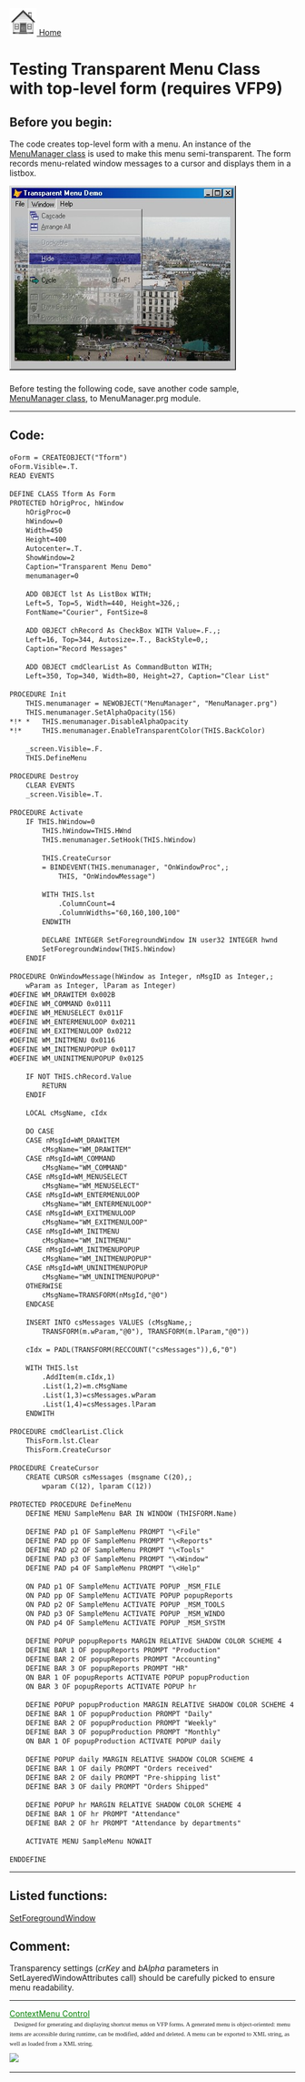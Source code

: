 [<img src="../images/home.png"> Home ](https://github.com/VFPX/Win32API)  

# Testing Transparent Menu Class with top-level form (requires VFP9)


## Before you begin:
The code creates top-level form with a menu. An instance of the [MenuManager class](sample_496.md) is used to make this menu semi-transparent. The form records menu-related window messages to a cursor and displays them in a listbox.  

![](../images/transparentmenu.jpg)  

Before testing the following code, save another code sample, [MenuManager class](sample_496.md), to MenuManager.prg module.

  
***  


## Code:
```foxpro  
oForm = CREATEOBJECT("Tform")
oForm.Visible=.T.
READ EVENTS

DEFINE CLASS Tform As Form
PROTECTED hOrigProc, hWindow
	hOrigProc=0
	hWindow=0
	Width=450
	Height=400
	Autocenter=.T.
	ShowWindow=2
	Caption="Transparent Menu Demo"
	menumanager=0

	ADD OBJECT lst As ListBox WITH;
	Left=5, Top=5, Width=440, Height=326,;
	FontName="Courier", FontSize=8
	
	ADD OBJECT chRecord As CheckBox WITH Value=.F.,;
	Left=16, Top=344, Autosize=.T., BackStyle=0,;
	Caption="Record Messages"

	ADD OBJECT cmdClearList As CommandButton WITH;
	Left=350, Top=340, Width=80, Height=27, Caption="Clear List"
	
PROCEDURE Init
	THIS.menumanager = NEWOBJECT("MenuManager", "MenuManager.prg")
	THIS.menumanager.SetAlphaOpacity(156)
*!*	*	THIS.menumanager.DisableAlphaOpacity
*!*		THIS.menumanager.EnableTransparentColor(THIS.BackColor)

	_screen.Visible=.F.
	THIS.DefineMenu

PROCEDURE Destroy
	CLEAR EVENTS
	_screen.Visible=.T.

PROCEDURE Activate
	IF THIS.hWindow=0
		THIS.hWindow=THIS.HWnd
		THIS.menumanager.SetHook(THIS.hWindow)

		THIS.CreateCursor
		= BINDEVENT(THIS.menumanager, "OnWindowProc",;
			THIS, "OnWindowMessage")
		
		WITH THIS.lst
			.ColumnCount=4
			.ColumnWidths="60,160,100,100"
		ENDWITH

		DECLARE INTEGER SetForegroundWindow IN user32 INTEGER hwnd
		SetForegroundWindow(THIS.hWindow)
	ENDIF

PROCEDURE OnWindowMessage(hWindow as Integer, nMsgID as Integer,;
	wParam as Integer, lParam as Integer)
#DEFINE WM_DRAWITEM 0x002B
#DEFINE WM_COMMAND 0x0111
#DEFINE WM_MENUSELECT 0x011F
#DEFINE WM_ENTERMENULOOP 0x0211
#DEFINE WM_EXITMENULOOP 0x0212
#DEFINE WM_INITMENU 0x0116
#DEFINE WM_INITMENUPOPUP 0x0117
#DEFINE WM_UNINITMENUPOPUP 0x0125

	IF NOT THIS.chRecord.Value
		RETURN
	ENDIF

	LOCAL cMsgName, cIdx
	
	DO CASE
	CASE nMsgId=WM_DRAWITEM
		cMsgName="WM_DRAWITEM"
	CASE nMsgId=WM_COMMAND
		cMsgName="WM_COMMAND"
	CASE nMsgId=WM_MENUSELECT
		cMsgName="WM_MENUSELECT"
	CASE nMsgId=WM_ENTERMENULOOP
		cMsgName="WM_ENTERMENULOOP"
	CASE nMsgId=WM_EXITMENULOOP
		cMsgName="WM_EXITMENULOOP"
	CASE nMsgId=WM_INITMENU
		cMsgName="WM_INITMENU"
	CASE nMsgId=WM_INITMENUPOPUP
		cMsgName="WM_INITMENUPOPUP"
	CASE nMsgId=WM_UNINITMENUPOPUP
		cMsgName="WM_UNINITMENUPOPUP"
	OTHERWISE
		cMsgName=TRANSFORM(nMsgId,"@0")
	ENDCASE

	INSERT INTO csMessages VALUES (cMsgName,;
		TRANSFORM(m.wParam,"@0"), TRANSFORM(m.lParam,"@0"))

	cIdx = PADL(TRANSFORM(RECCOUNT("csMessages")),6,"0")
	
	WITH THIS.lst
		.AddItem(m.cIdx,1)
		.List(1,2)=m.cMsgName
		.List(1,3)=csMessages.wParam
		.List(1,4)=csMessages.lParam
	ENDWITH

PROCEDURE cmdClearList.Click
	ThisForm.lst.Clear
	ThisForm.CreateCursor

PROCEDURE CreateCursor
	CREATE CURSOR csMessages (msgname C(20),;
		wparam C(12), lparam C(12))

PROTECTED PROCEDURE DefineMenu
	DEFINE MENU SampleMenu BAR IN WINDOW (THISFORM.Name)

	DEFINE PAD p1 OF SampleMenu PROMPT "\<File"
	DEFINE PAD pp OF SampleMenu PROMPT "\<Reports"
	DEFINE PAD p2 OF SampleMenu PROMPT "\<Tools"
	DEFINE PAD p3 OF SampleMenu PROMPT "\<Window"
	DEFINE PAD p4 OF SampleMenu PROMPT "\<Help"

	ON PAD p1 OF SampleMenu ACTIVATE POPUP _MSM_FILE
	ON PAD pp OF SampleMenu ACTIVATE POPUP popupReports
	ON PAD p2 OF SampleMenu ACTIVATE POPUP _MSM_TOOLS
	ON PAD p3 OF SampleMenu ACTIVATE POPUP _MSM_WINDO
	ON PAD p4 OF SampleMenu ACTIVATE POPUP _MSM_SYSTM

	DEFINE POPUP popupReports MARGIN RELATIVE SHADOW COLOR SCHEME 4
	DEFINE BAR 1 OF popupReports PROMPT "Production"
	DEFINE BAR 2 OF popupReports PROMPT "Accounting"
	DEFINE BAR 3 OF popupReports PROMPT "HR"
	ON BAR 1 OF popupReports ACTIVATE POPUP popupProduction
	ON BAR 3 OF popupReports ACTIVATE POPUP hr

	DEFINE POPUP popupProduction MARGIN RELATIVE SHADOW COLOR SCHEME 4
	DEFINE BAR 1 OF popupProduction PROMPT "Daily"
	DEFINE BAR 2 OF popupProduction PROMPT "Weekly"
	DEFINE BAR 3 OF popupProduction PROMPT "Monthly"
	ON BAR 1 OF popupProduction ACTIVATE POPUP daily

	DEFINE POPUP daily MARGIN RELATIVE SHADOW COLOR SCHEME 4
	DEFINE BAR 1 OF daily PROMPT "Orders received"
	DEFINE BAR 2 OF daily PROMPT "Pre-shipping list"
	DEFINE BAR 3 OF daily PROMPT "Orders Shipped"

	DEFINE POPUP hr MARGIN RELATIVE SHADOW COLOR SCHEME 4
	DEFINE BAR 1 OF hr PROMPT "Attendance"
	DEFINE BAR 2 OF hr PROMPT "Attendance by departments"

	ACTIVATE MENU SampleMenu NOWAIT

ENDDEFINE  
```  
***  


## Listed functions:
[SetForegroundWindow](../libraries/user32/SetForegroundWindow.md)  

## Comment:
Transparency settings (*crKey* and *bAlpha* parameters in SetLayeredWindowAttributes call) should be carefully picked to ensure menu readability.  
  
* * *  
<a href="?solution=4&src=x497" style="color:#008000;">ContextMenu Control</a><span style="font:8pt Verdana,Helv;width:440;color:#202020;">  
&nbsp;&nbsp; Designed for generating and displaying shortcut menus on VFP forms. A generated menu is object-oriented: menu items are accessible during runtime, can be modified, added and deleted. A menu can be exported to XML string, as well as loaded from a XML string.  
<a href="?solution=4&src=x497img"><img style="margin-top:10px;" src="http://www.news2news.com/vfp/solutions/images/context_menu/contextmenu_sample_green.png" border="0"></a></span>  
  
***  

